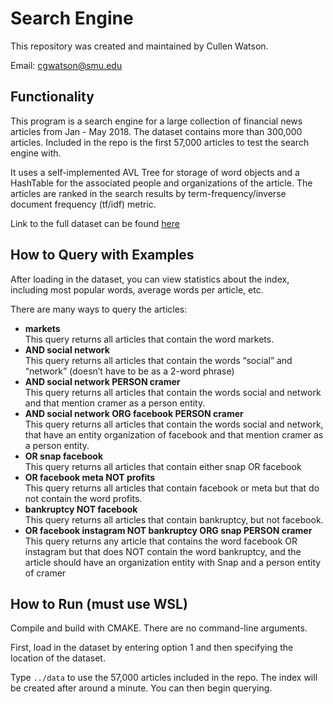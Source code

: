 # Search Engine

This repository was created and maintained by Cullen Watson.

Email: cgwatson@smu.edu

## Functionality

This program is a search engine for a large collection of financial news
articles from Jan - May 2018. The dataset contains more than 300,000 articles. Included in the repo 
is the first 57,000 articles to test the search engine with.

It uses a self-implemented AVL Tree for storage of word objects and a HashTable for the associated people and organizations of the article.
The articles are ranked in the search results by term-frequency/inverse document frequency (tf/idf) metric.

Link to the full dataset can be found [here](https://www.kaggle.com/datasets/jeet2016/us-financial-news-articles?resource=download&select=2018_02_112b52537b67659ad3609a234388c50a)
## How to Query with Examples

After loading in the dataset, you can view statistics about the index, including most popular words, average words per 
article, etc. 

There are many ways to query the articles:

* **markets** <br/>
This query returns all articles that contain the word markets.
* **AND social network** <br/>
This query returns all articles that contain the words “social” and “network”
(doesn’t have to be as a 2-word phrase)
* **AND social network PERSON cramer** <br/>
This query returns all articles that contain the words social and network and that
mention cramer as a person entity.
* **AND social network ORG facebook PERSON cramer** <br/>
This query returns all articles that contain the words social and network, that
have an entity organization of facebook and that mention cramer as a person entity.
* **OR snap facebook** <br/>
 This query returns all articles that contain either snap OR facebook
* **OR facebook meta NOT profits** <br/>
This query returns all articles that contain facebook or meta but that do not
contain the word profits.
* **bankruptcy NOT facebook** <br/>
This query returns all articles that contain bankruptcy, but not facebook.
* **OR facebook instagram NOT bankruptcy ORG snap PERSON cramer** <br/>
This query returns any article that contains the word facebook OR instagram but
that does NOT contain the word bankruptcy, and the article should have an organization
entity with Snap and a person entity of cramer


## How to Run (must use WSL)

Compile and build with CMAKE. There are no command-line arguments.

First, load in the dataset by entering option 1 and then specifying the location of the dataset.

Type `../data` to use the 57,000 articles included in the repo. The index will be created after around a minute. You can then begin querying.

